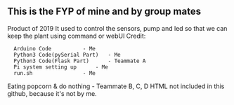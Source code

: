 ## This is the FYP of mine and by group mates
Product of 2019
It used to control the sensors, pump and led so that we can keep the plant using command or webUI
Credit:

      Arduino Code 			- Me
      Python3 Code(pySerial Part) 	- Me 
      Python3 Code(Flask Part)  	- Teammate A 
      Pi system setting up 		- Me
      run.sh 				- Me

Eating popcorn & do nothing - Teammate B, C, D
HTML not included in this github, because it's not by me.

